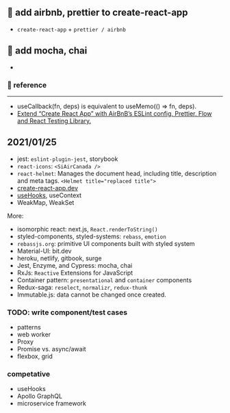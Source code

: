 ## 📑 add airbnb, prettier to create-react-app

- `create-react-app` + `prettier / airbnb`

## 📑 add mocha, chai

-

### 📑 reference

---

- useCallback(fn, deps) is equivalent to useMemo(() => fn, deps).
- [Extend “Create React App” with AirBnB’s ESLint config, Prettier, Flow and React Testing Library.](https://medium.com/@pppped/extend-create-react-app-with-airbnbs-eslint-config-prettier-flow-and-react-testing-library-96627e9a9672)

## 2021/01/25

- jest: `eslint-plugin-jest`, storybook
- `react-icons`: `<SiAirCanada />`
- `react-helmet`: Manages the document head, including title, description and meta tags. `<Helmet title="replaced title">`
- [create-react-app.dev](https://create-react-app.dev/)
- [useHooks](https://usehooks.com/), useContext
- WeakMap, WeakSet

More:

- isomorphic react: next.js, `React.renderToString()`
- styled-components, styled-systems: `rebass`, `emotion`
- `rebassjs.org`: primitive UI components built with styled system
- Material-UI: bit.dev
- heroku, netlify, gitbook, surge
- Jest, Enzyme, and Cypress: mocha, chai
- RxJs: `Reactive` Extensions for JavaScript
- Container pattern: `presentational` and `container` components
- Redux-saga: `reselect`, `normalizr`, `redux-thunk`
- Immutable.js: data cannot be changed once created.

### TODO: write component/test cases

- patterns
- web worker
- Proxy
- Promise vs. async/await
- flexbox, grid

### competative

- useHooks
- Apollo GraphQL
- microservice framework
